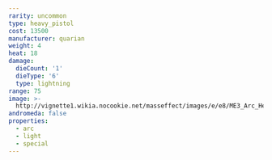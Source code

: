 ```yaml
---
rarity: uncommon
type: heavy_pistol
cost: 13500
manufacturer: quarian
weight: 4
heat: 18
damage:
  dieCount: '1'
  dieType: '6'
  type: lightning
range: 75
image: >-
  http://vignette1.wikia.nocookie.net/masseffect/images/e/e8/ME3_Arc_Heavy_Pistol.png/revision/latest?cb=20120317185747
andromeda: false
properties:
  - arc
  - light
  - special
---
```

